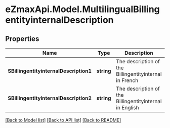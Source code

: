 
# eZmaxApi.Model.MultilingualBillingentityinternalDescription

## Properties

Name | Type | Description | Notes
------------ | ------------- | ------------- | -------------
**SBillingentityinternalDescription1** | **string** | The description of the Billingentityinternal in French | [optional] 
**SBillingentityinternalDescription2** | **string** | The description of the Billingentityinternal in English | [optional] 

[[Back to Model list]](../README.md#documentation-for-models)
[[Back to API list]](../README.md#documentation-for-api-endpoints)
[[Back to README]](../README.md)

